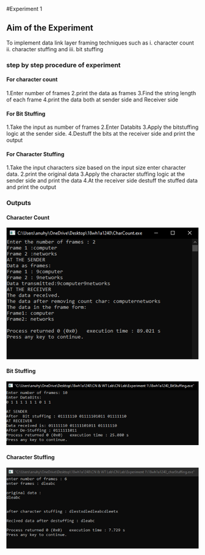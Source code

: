 #Experiment 1
## Aim of the Experiment
To implement data link layer framing techniques such as 
i. character count
ii. character stuffing and
iii. bit stuffing


### step by step procedure of experiment
#### For character count
1.Enter number of frames 2.print the data as frames 3.Find the string length of each frame 4.print the data both at sender side and Receiver side

#### For Bit Stuffing
1.Take the input as number of frames 2.Enter Databits 3.Apply the bitstuffing logic at the sender side. 4.Destuff the bits at the receiver side and print the output

#### For Character Stuffing
1.Take the input characters size based on the input size enter character data. 2.print the original data 3.Apply the character stuffing logic at the sender side and print the data 4.At the receiver side destuff the stuffed data and print the output

### Outputs
#### Character Count
![output](CharCountOutput.PNG)

#### Bit Stuffing
![output](BitStuffing.PNG)

#### Character Stuffing
![output](charStuffing.PNG)
